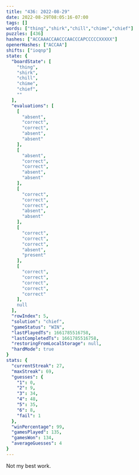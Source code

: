 ```yaml
---
title: "436: 2022-08-29"
date: 2022-08-29T08:05:16-07:00
tags: []
words: ["thing","shirk","chill","chime","chief"]
puzzles: [436]
hashes: ["ACCAAACCAACCCAACCCAPCCCCCXXXXX"]
openerHashes: ["ACCAA"]
shifts: ["ioqnp"]
state: {
  "boardState": [
    "thing",
    "shirk",
    "chill",
    "chime",
    "chief",
    ""
  ],
  "evaluations": [
    [
      "absent",
      "correct",
      "correct",
      "absent",
      "absent"
    ],
    [
      "absent",
      "correct",
      "correct",
      "absent",
      "absent"
    ],
    [
      "correct",
      "correct",
      "correct",
      "absent",
      "absent"
    ],
    [
      "correct",
      "correct",
      "correct",
      "absent",
      "present"
    ],
    [
      "correct",
      "correct",
      "correct",
      "correct",
      "correct"
    ],
    null
  ],
  "rowIndex": 5,
  "solution": "chief",
  "gameStatus": "WIN",
  "lastPlayedTs": 1661785516758,
  "lastCompletedTs": 1661785516758,
  "restoringFromLocalStorage": null,
  "hardMode": true
}
stats: {
  "currentStreak": 27,
  "maxStreak": 69,
  "guesses": {
    "1": 0,
    "2": 9,
    "3": 34,
    "4": 48,
    "5": 35,
    "6": 8,
    "fail": 1
  },
  "winPercentage": 99,
  "gamesPlayed": 135,
  "gamesWon": 134,
  "averageGuesses": 4
}
---
```


<!-- more -->
Not my best work. 

